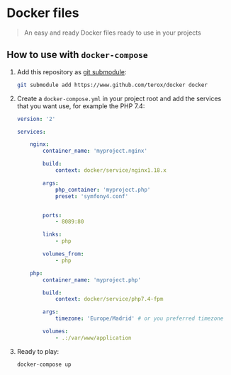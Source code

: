 # Docker files
> An easy and ready Docker files ready to use in your projects

## How to use with ```docker-compose```

1. Add this repository as [git submodule](https://git-scm.com/book/en/v2/Git-Tools-Submodules):

    ```sh
    git submodule add https://www.github.com/terox/docker docker
    ```

2. Create a ```docker-compose.yml``` in your project root and add the services that you want use, for example
the PHP 7.4:

    ```yaml
    version: '2'

    services:

        nginx:
            container_name: 'myproject.nginx'

            build: 
                context: docker/service/nginx1.18.x

            args:
                php_container: 'myproject.php'
                preset: 'symfony4.conf'


            ports:
                - 8089:80

            links:
                - php

            volumes_from:
                - php    

        php:
            container_name: 'myproject.php'

            build: 
                context: docker/service/php7.4-fpm

            args:
                timezone: 'Europe/Madrid' # or you preferred timezone

            volumes:
                - .:/var/www/application 
    ```

3. Ready to play:

    ```sh
    docker-compose up
    ```
